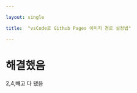 ```yaml
---

layout: single

title:  "vsCode로 Github Pages 이미지 경로 설정법"

---
```


  

# 해결했음

2,4,빼고 다 됐음

  
  
